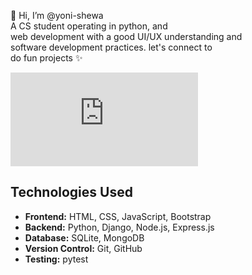 👋 Hi, I’m @yoni-shewa <br>
      A CS student operating in python, and <br>
web development with a good UI/UX understanding and <br>
software development practices. let's connect to <br>
do fun projects ✨

![Primary Language](https://img.shields.io/github/languages/top/yoni-shewas/yoni.sh)

## Technologies Used

- **Frontend:** HTML, CSS, JavaScript, Bootstrap
- **Backend:** Python, Django, Node.js, Express.js
- **Database:** SQLite, MongoDB
- **Version Control:** Git, GitHub
- **Testing:** pytest


<!---
yoni-shewas/yoni-shewas is a ✨ special ✨ repository because its `README.md` (this file) appears on your GitHub profile.
You can click the Preview link to take a look at your changes.
--->
